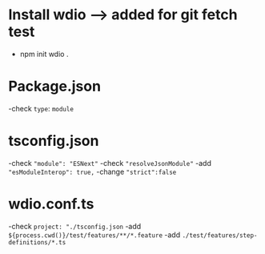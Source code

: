 # Install wdio --> added for git fetch test
- npm init wdio .

# Package.json
-check `type`: `module`

# tsconfig.json
-check `"module": "ESNext"`
-check `"resolveJsonModule"`
-add `"esModuleInterop": true,`
-change `"strict":false`

# wdio.conf.ts
-check `project: "./tsconfig.json`
-add `${process.cwd()}/test/features/**/*.feature`
-add `./test/features/step-definitions/*.ts`
